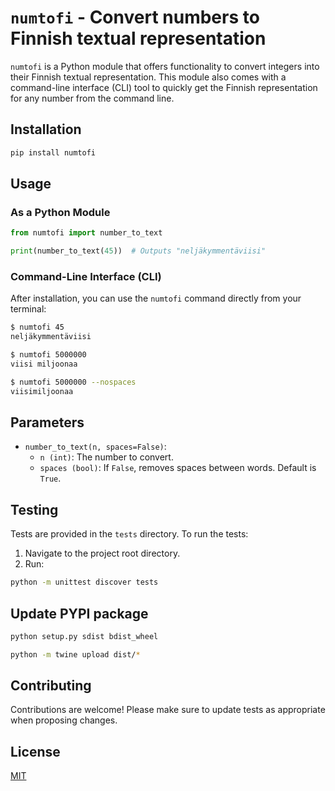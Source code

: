 # `numtofi` - Convert numbers to Finnish textual representation

`numtofi` is a Python module that offers functionality to convert integers into their Finnish textual representation. This module also comes with a command-line interface (CLI) tool to quickly get the Finnish representation for any number from the command line.

## Installation

```bash
pip install numtofi
```

## Usage

### As a Python Module

```python
from numtofi import number_to_text

print(number_to_text(45))  # Outputs "neljäkymmentäviisi"
```

### Command-Line Interface (CLI)

After installation, you can use the `numtofi` command directly from your terminal:

```bash
$ numtofi 45
neljäkymmentäviisi

$ numtofi 5000000
viisi miljoonaa

$ numtofi 5000000 --nospaces
viisimiljoonaa
```

## Parameters

- `number_to_text(n, spaces=False)`:
  - `n (int)`: The number to convert.
  - `spaces (bool)`: If `False`, removes spaces between words. Default is `True`.

## Testing

Tests are provided in the `tests` directory. To run the tests:

1. Navigate to the project root directory.
2. Run:

```bash
python -m unittest discover tests
```

## Update PYPI package

```bash
python setup.py sdist bdist_wheel
```

```bash
python -m twine upload dist/*
```

## Contributing

Contributions are welcome! Please make sure to update tests as appropriate when proposing changes.

## License

[MIT](LICENSE)
